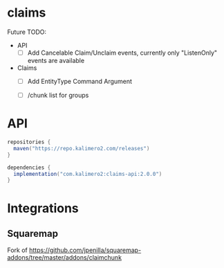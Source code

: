 # claims

Future TODO:
- API
  - [ ] Add Cancelable Claim/Unclaim events, currently only "ListenOnly" events are available
- Claims
  - [ ] Add EntityType Command Argument
  - [ ] /chunk list for groups


# API

```groovy
repositories {
  maven("https://repo.kalimero2.com/releases")
}

dependencies {
  implementation("com.kalimero2:claims-api:2.0.0")
}
```


# Integrations
## Squaremap
Fork of https://github.com/jpenilla/squaremap-addons/tree/master/addons/claimchunk